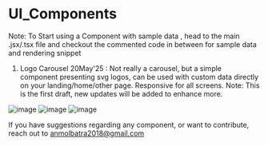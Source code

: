 # UI_Components

Note: To Start using a Component with sample data , head to the main .jsx/.tsx file and checkout the commented code in between for sample data and rendering snippet

1) Logo Carousel
20May'25 : Not really a carousel, but a simple component presenting svg logos, can be used with custom data directly on your landing/home/other page. Responsive for all screens.
Note: This is the first draft, new updates will be added to enhance more.

![image](https://github.com/user-attachments/assets/058c2471-cea2-4895-a82c-fd202258184d)
![image](https://github.com/user-attachments/assets/06a7928d-ce0a-4e43-980a-7f3980123c61)
![image](https://github.com/user-attachments/assets/ba43d27a-bfab-46dd-8330-4dcd4c975f35)



If you have suggestions regarding any component, or want to contribute, reach out to anmolbatra2018@gmail.com
